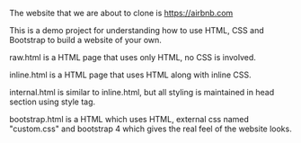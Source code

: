 The website that we are about to clone is https://airbnb.com

This is a demo project for understanding how to use HTML, CSS and Bootstrap to build a website of your own.

raw.html is a HTML page that uses only HTML, no CSS is involved.

inline.html is a HTML page that uses HTML along with inline CSS.

internal.html is similar to inline.html, but all styling is maintained in head section using style tag.

bootstrap.html is a HTML which uses HTML, external css named "custom.css" and bootstrap 4 which gives the real feel of the website looks.
